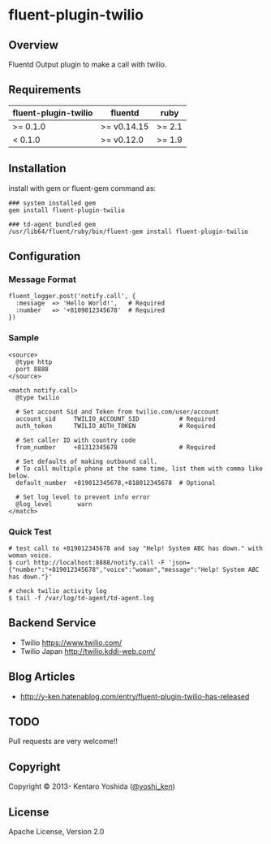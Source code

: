 fluent-plugin-twilio
=====================

## Overview
Fluentd Output plugin to make a call with twilio.

## Requirements

| fluent-plugin-twilio | fluentd     | ruby   |
|----------------------|-------------|--------|
| >= 0.1.0             | >= v0.14.15 | >= 2.1 |
| < 0.1.0              | >= v0.12.0  | >= 1.9 |


## Installation

install with gem or fluent-gem command as:

`````
### system installed gem
gem install fluent-plugin-twilio

### td-agent bundled gem
/usr/lib64/fluent/ruby/bin/fluent-gem install fluent-plugin-twilio
`````

## Configuration

### Message Format
`````
fluent_logger.post('notify.call', {
  :message  => 'Hello World!',   # Required
  :number   => '+8109012345678'  # Required
})
`````

### Sample
`````
<source>
  @type http
  port 8888
</source>

<match notify.call>
  @type twilio

  # Set account Sid and Token from twilio.com/user/account
  account_sid     TWILIO_ACCOUNT_SID           # Required
  auth_token      TWILIO_AUTH_TOKEN            # Required

  # Set caller ID with country code
  from_number     +81312345678                 # Required

  # Set defaults of making outbound call.
  # To call multiple phone at the same time, list them with comma like below.
  default_number  +819012345678,+818012345678  # Optional

  # Set log level to prevent info error
  @log_level       warn
</match>
`````

### Quick Test
`````
# test call to +819012345678 and say "Help! System ABC has down." with woman voice.
$ curl http://localhost:8888/notify.call -F 'json={"number":"+819012345678","voice":"woman","message":"Help! System ABC has down."}'

# check twilio activity log
$ tail -f /var/log/td-agent/td-agent.log
`````

## Backend Service

* Twilio https://www.twilio.com/
* Twilio Japan http://twilio.kddi-web.com/

## Blog Articles

* http://y-ken.hatenablog.com/entry/fluent-plugin-twilio-has-released

## TODO
Pull requests are very welcome!!

## Copyright
Copyright © 2013- Kentaro Yoshida ([@yoshi_ken](https://twitter.com/yoshi_ken))

## License
Apache License, Version 2.0

